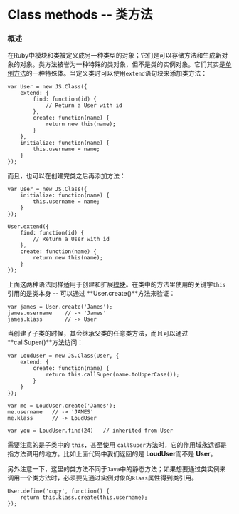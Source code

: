 # Class methods -- 类方法 #

### 概述 ###

在Ruby中模块和类被定义成另一种类型的对象；它们是可以存储方法和生成新对象的对象。类方法被誉为一种特殊的类对象，但不是类的实例对象。它们其实是[单例方法](./singleton_methods.md)的一种特殊体。当定义类时可以使用`extend`语句块来添加类方法：

	var User = new JS.Class({
	    extend: {
	        find: function(id) {
	            // Return a User with id
	        },
	        create: function(name) {
	            return new this(name);
	        }
	    },
	    initialize: function(name) {
	        this.username = name;
	    }
	});

而且，也可以在创建完类之后再添加方法：

	var User = new JS.Class({
	    initialize: function(name) {
	        this.username = name;
	    }
	});
	
	User.extend({
	    find: function(id) {
	        // Return a User with id
	    },
	    create: function(name) {
	        return new this(name);
	    }
	});

上面这两种语法同样适用于创建和扩展[模块](./using_modules.md)。在类中的方法里使用的关键字`this`引用的是类本身 -- 可以通过 **User.create()**方法来验证：

	var james = User.create('James');
	james.username    // -> 'James'
	james.klass       // -> User

当创建了子类的时候，其会继承父类的任意类方法，而且可以通过 **callSuper()**方法访问：

	var LoudUser = new JS.Class(User, {
	    extend: {
	        create: function(name) {
	            return this.callSuper(name.toUpperCase());
	        }
	    }
	});
	
	var me = LoudUser.create('James');
	me.username   // -> 'JAMES'
	me.klass      // -> LoudUser
	
	var you = LoudUser.find(24)   // inherited from User

需要注意的是子类中的 `this`，甚至使用 `callSuper`方法时，它的作用域永远都是指方法调用的地方。比如上面代码中我们返回的是 **LoudUser**而不是 **User**。

另外注意一下，这里的类方法不同于`Java`中的静态方法；如果想要通过类实例来调用一个类方法时，必须要先通过实例对象的`klass`属性得到类引用。

	User.define('copy', function() {
	    return this.klass.create(this.username);
	});